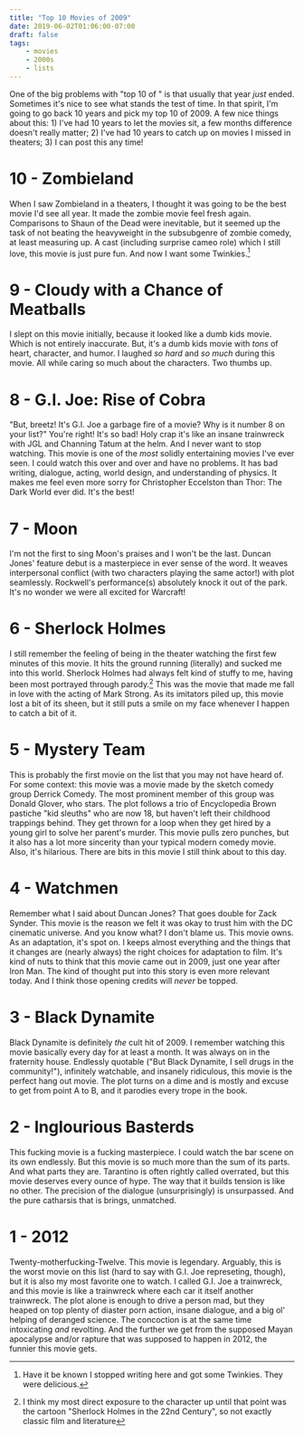 ```yaml
---
title: "Top 10 Movies of 2009"
date: 2019-06-02T01:06:00-07:00
draft: false
tags:
    - movies
    - 2000s
    - lists
---
```


One of the big problems with "top 10 of <previous year>" is that usually that year _just_ ended. Sometimes it's nice to see what stands the test of time. In that spirit, I'm going to go back 10 years and pick my top 10 of 2009. A few nice things about this: 1) I've had 10 years to let the movies sit, a few months difference doesn't really matter; 2) I've had 10 years to catch up on movies I missed in theaters; 3) I can post this any time!

# 10 - Zombieland

When I saw Zombieland in a theaters, I thought it was going to be the best movie I'd see all year. It made the zombie movie feel fresh again. Comparisons to Shaun of the Dead were inevitable, but it seemed up the task of not beating the heavyweight in the subsubgenre of zombie comedy, at least measuring up. A cast (including surprise cameo role) which I still love, this movie is just pure fun. And now I want some Twinkies.[^1]

# 9 - Cloudy with a Chance of Meatballs

I slept on this movie initially, because it looked like a dumb kids movie. Which is not entirely inaccurate. But, it's a dumb kids movie with _tons_ of heart, character, and humor. I laughed _so hard_ and _so much_ during this movie. All while caring so much about the characters. Two thumbs up.

# 8 - G.I. Joe: Rise of Cobra

"But, breetz! It's G.I. Joe a garbage fire of a movie? Why is it number 8 on your list?" You're right! It's so bad! Holy crap it's like an insane trainwreck with JGL and Channing Tatum at the helm. And I never want to stop watching. This movie is one of the _most_ solidly entertaining movies I've ever seen. I could watch this over and over and have no problems. It has bad writing, dialogue, acting, world design, and understanding of physics. It makes me feel even more sorry for Christopher Eccelston than Thor: The Dark World ever did. It's the best!

# 7 - Moon

I'm not the first to sing Moon's praises and I won't be the last. Duncan Jones' feature debut is a masterpiece in ever sense of the word. It weaves interpersonal conflict (with two characters playing the same actor!) with plot seamlessly. Rockwell's performance(s) absolutely knock it out of the park. It's no wonder we were all excited for Warcraft!

# 6 - Sherlock Holmes

I still remember the feeling of being in the theater watching the first few minutes of this movie. It hits the ground running (literally) and sucked me into this world. Sherlock Holmes had always felt kind of stuffy to me, having been most portrayed through parody.[^2] This was the movie that made me fall in love with the acting of Mark Strong. As its imitators piled up, this movie lost a bit of its sheen, but it still puts a smile on my face whenever I happen to catch a bit of it.

# 5 - Mystery Team

This is probably the first movie on the list that you may not have heard of. For some context: this movie was a movie made by the sketch comedy group Derrick Comedy. The most prominent member of this group was Donald Glover, who stars. The plot follows a trio of Encyclopedia Brown pastiche "kid sleuths" who are now 18, but haven't left their childhood trappings behind. They get thrown for a loop when they get hired by a young girl to solve her parent's murder. This movie pulls zero punches, but it also has a lot more sincerity than your typical modern comedy movie. Also, it's hilarious. There are bits in this movie I still think about to this day.

# 4 - Watchmen

Remember what I said about Duncan Jones? That goes double for Zack Synder. This movie is the reason we felt it was okay to trust him with the DC cinematic universe. And you know what? I don't blame us. This movie owns. As an adaptation, it's spot on. I keeps almost everything and the things that it changes are (nearly always) the right choices for adaptation to film. It's kind of nuts to think that this movie came out in 2009, just one year after Iron Man. The kind of thought put into this story is even more relevant today. And I think those opening credits will _never_ be topped.

# 3 - Black Dynamite

Black Dynamite is definitely _the_ cult hit of 2009. I remember watching this movie basically every day for at least a month. It was always on in the fraternity house. Endlessly quotable ("But Black Dynamite, I sell drugs in the community!"), infinitely watchable, and insanely ridiculous, this movie is the perfect hang out movie. The plot turns on a dime and is mostly and excuse to get from point A to B, and it parodies every trope in the book.

# 2 - Inglourious Basterds

This fucking movie is a fucking masterpiece. I could watch the bar scene on its own endlessly. But this movie is so much more than the sum of its parts. And what parts they are. Tarantino is often rightly called overrated, but this movie deserves every ounce of hype. The way that it builds tension is like no other. The precision of the dialogue (unsurprisingly) is unsurpassed. And the pure catharsis that is brings, unmatched.

# 1 - 2012

Twenty-motherfucking-Twelve. This movie is legendary. Arguably, this is the worst movie on this list (hard to say with G.I. Joe represeting, though), but it is also my most favorite one to watch. I called G.I. Joe a trainwreck, and this movie is like a trainwreck where each car it itself another trainwreck. The plot alone is enough to drive a person mad, but they heaped on top plenty of diaster porn action, insane dialogue, and a big ol' helping of deranged science. The concoction is at the same time intoxicating _and_ revolting. And the further we get from the supposed Mayan apocalypse and/or rapture that was supposed to happen in 2012, the funnier this movie gets.

[^1]: Have it be known I stopped writing here and got some Twinkies. They were delicious.
[^2]: I think my most direct exposure to the character up until that point was the cartoon "Sherlock Holmes in the 22nd Century", so not exactly classic film and literature
